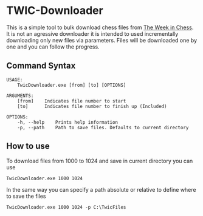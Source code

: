 # TWIC-Downloader
This is a simple tool to bulk download chess files from [The Week in Chess](https://theweekinchess.com/twic). It is not an agressive downloader it is intended to used incrementally downloading only new files via parameters. Files will be downloaded one by one and you can follow the progress.
## Command Syntax
```
USAGE:
    TwicDownloader.exe [from] [to] [OPTIONS]

ARGUMENTS:
    [from]    Indicates file number to start
    [to]      Indicates file number to finish up (Included)

OPTIONS:
    -h, --help    Prints help information
    -p, --path    Path to save files. Defaults to current directory
```

## How to use
To download files from 1000 to 1024 and save in current directory you can use

``TwicDownloader.exe 1000 1024``

In the same way you can specify a path absolute or relative to define where to save the files

``TwicDownloader.exe 1000 1024 -p C:\TwicFiles``
